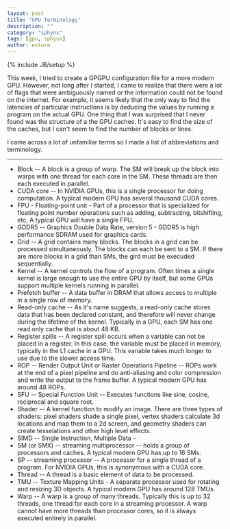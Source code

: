 ```yaml
---
layout: post
title: "GPU Terminology"
description: ""
category: "sphynx"
tags: [gpu, sphynx]
author: estorm
---
```

{% include JB/setup %}

This week, I tried to create a GPGPU configuration file for a more modern GPU. However, not long after I started, I came to realize that there were a lot of flags that were ambiguously named or the information could not be found on the internet. For example, it seems likely that the only way to find the latencies of particular instructions is by deducing the values by running a program on the actual GPU. One thing that I was surprised that I never found was the structure of a the GPU caches. It's easy to find the size of the caches, but I can't seem to find the number of blocks or lines. 

I came across a lot of unfamiliar terms so I made a list of abbreviations and terminology.

***

 - Block -- A block is a group of warp. The SM will break up the block into warps with one thread for each core in the SM. These threads are then each executed in parallel.  
 - CUDA core -- In NVIDIA GPUs, this is a single processor for doing computation. A typical modern GPU has several thousand CUDA cores.
 - FPU - Floating-point unit - Part of a processor that is specialized for floating point number operations such as adding, subtracting, bitshifting, etc. A typical GPU will have a single FPU. 
 - GDDR5 -- Graphics Double Data Rate, version 5 - GDDR5 is high performance SDRAM used for graphics cards. 
 - Grid -- A grid contains many blocks. The blocks in a grid can be processed simultaneously. The blocks can each be sent to a SM. If there are more blocks in a grid than SMs, the gird must be execuded sequentially. 
 - Kernel -- A kernel controls the flow of a program. Often times a single kernel is large enough to use the entire GPU by itself, but some GPUs support multiple kernels running in parallel.
 - Prefetch buffer -- A data buffer in DRAM that allows access to multiple in a single row of memory. 
 - Read-only cache -- As it's name suggests, a read-only cache stores data that has been declared constant, and therefore will never change during the lifetime of the kernel. Typically in a GPU, each SM has one read only cache that is about 48 KB. 
 - Register spills -- A register spill occurs when a variable can not be placed in a register. In this case, the variable must be placed in memory, typically in the L1 cache in a GPU. This variable takes much longer to use due to the slower access time. 
 - ROP -- Render Output Unit or Raster Operations Pipeline -- ROPs work at the end of a pixel pipeline and do anti-aliasing and color compression and write the output to the frame buffer. A typical modern GPU has around 48 ROPs.
 - SFU -- Special Function Unit -- Executes functions like sine, cosine, reciprocal and square root. 
 - Shader -- A kernel function to modify an image. There are three types of shaders: pixel shaders shade a single pixel, vertex shaders calculate 3d locations and map them to a 2d screen, and geometry shaders can create tesselations and other high level effects. 
 - SIMD -- Single Instruction, Multiple Data - 
 - SM (or SMX) -- streaming multiprocessor -- holds a group of processors and caches. A typical modern GPU has up to 16 SMs.
 - SP -- streaming processor -- A processor for a single thread of a program. For NVIDIA GPUs, this is synonymous with a CUDA core. 
 - Thread -- A thread is a basic element of data to be processed. 
 - TMU -- Texture Mapping Units - A separate processor used for rotating and resizing 3D objects. A typical modern GPU has around 128 TMUs.
 - Warp -- A warp is a group of many threads. Typically this is up to 32 threads, one thread for each core in a streaming processor. A warp cannot have more threads than processor cores, so it is always executed entirely in parallel. 
